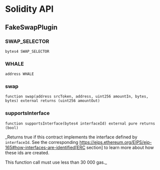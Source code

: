 # Solidity API

## FakeSwapPlugin

### SWAP_SELECTOR

```solidity
bytes4 SWAP_SELECTOR
```

### WHALE

```solidity
address WHALE
```

### swap

```solidity
function swap(address srcToken, address, uint256 amountIn, bytes, bytes) external returns (uint256 amountOut)
```

### supportsInterface

```solidity
function supportsInterface(bytes4 interfaceId) external pure returns (bool)
```

\_Returns true if this contract implements the interface defined by
`interfaceId`. See the corresponding
https://eips.ethereum.org/EIPS/eip-165#how-interfaces-are-identified[ERC section]
to learn more about how these ids are created.

This function call must use less than 30 000 gas.\_
